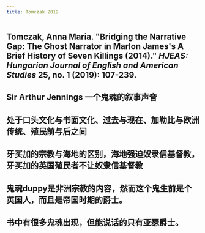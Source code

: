 ```yaml
---
title: Tomczak 2019
---
```


## Tomczak, Anna Maria. "Bridging the Narrative Gap: The Ghost Narrator in Marlon James's A Brief History of Seven Killings (2014)." _HJEAS: Hungarian Journal of English and American Studies_ 25, no. 1 (2019): 107-239.
## Sir Arthur Jennings 一个鬼魂的叙事声音
## 处于口头文化与书面文化、过去与现在、加勒比与欧洲传统、殖民前与后之间
## 牙买加的宗教与海地的区别，海地强迫奴隶信基督教，牙买加的英国殖民者不让奴隶信基督教
## 鬼魂duppy是非洲宗教的内容，然而这个鬼生前是个英国人，而且是帝国时期的爵士。
## 书中有很多鬼魂出现，但能说话的只有亚瑟爵士。

